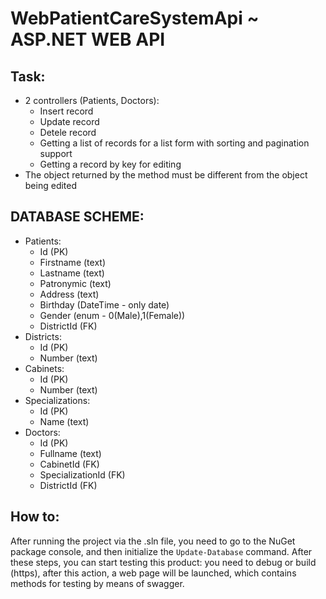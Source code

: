 # WebPatientCareSystemApi ~ ASP.NET WEB API
## Task:
- 2 controllers (Patients, Doctors):
  -    Insert record
  -   Update record
  -  Detele record
  -   Getting a list of records for a list form with sorting and pagination support
  -    Getting a record by key for editing
- The object returned by the method must be different from the object being edited

## DATABASE SCHEME:
  - Patients:
      - Id               (PK)
      - Firstname        (text)
      - Lastname         (text)
      - Patronymic       (text)
      - Address          (text)
      - Birthday         (DateTime - only date)
      - Gender           (enum - 0(Male),1(Female))
      - DistrictId       (FK)
  - Districts:
      - Id               (PK)
      - Number           (text)
  - Cabinets:
      - Id               (PK)
      - Number           (text)
  - Specializations:
      - Id               (PK)
      - Name             (text)
  - Doctors:
      - Id               (PK)
      - Fullname         (text)
      - CabinetId        (FK)
      - SpecializationId (FK)
      - DistrictId       (FK)

## How to:
After running the project via the .sln file, you need to go to the NuGet package console, and then initialize the ```Update-Database``` command. After these steps, you can start testing this product: you need to debug or build (https), after this action, a web page will be launched, which contains methods for testing by means of swagger.
